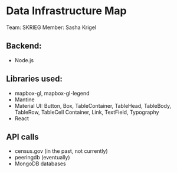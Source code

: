 # Data Infrastructure Map

Team: SKRIEG
Member: Sasha Krigel

## Backend:

- Node.js

## Libraries used:

- mapbox-gl, mapbox-gl-legend
- Mantine
- Material UI: Button, Box, TableContainer, TableHead, TableBody, TableRow, TableCell Container, Link, TextField, Typography
- React

## API calls

- census.gov (in the past, not currently)
- peeringdb (eventually)
- MongoDB databases
